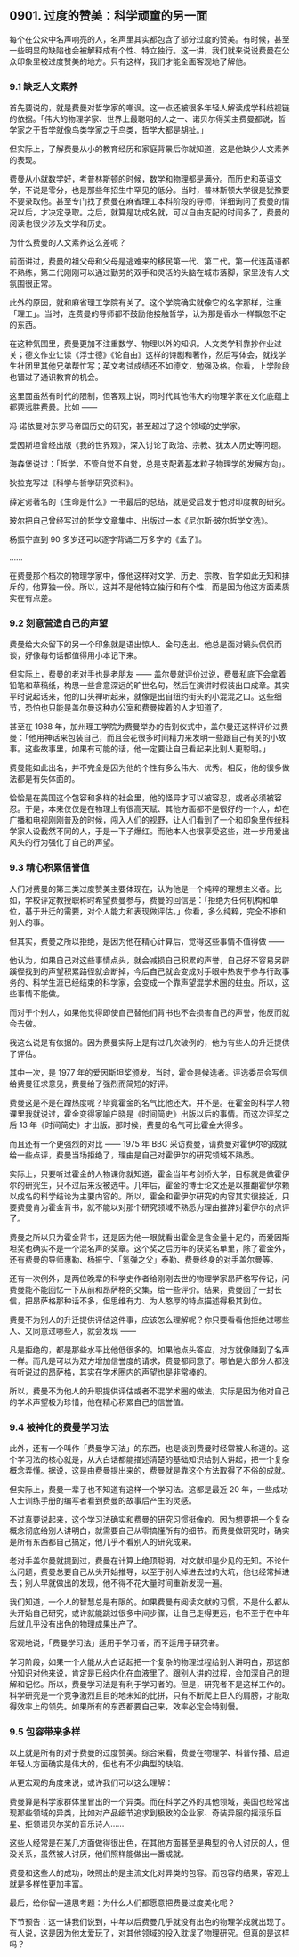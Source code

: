 ## 0901. 过度的赞美：科学顽童的另一面

每个在公众中名声响亮的人，名声里其实都包含了部分过度的赞美。有时候，甚至一些明显的缺陷也会被解释成有个性、特立独行。这一讲，我们就来说说费曼在公众印象里被过度赞美的地方。只有这样，我们才能全面客观地了解他。

### 9.1 缺乏人文素养

首先要说的，就是费曼对哲学家的嘲讽。这一点还被很多年轻人解读成学科歧视链的依据。「伟大的物理学家、世界上最聪明的人之一、诺贝尔得奖主费曼都说，哲学家之于哲学就像鸟类学家之于鸟类，哲学大都是胡扯。」

但实际上，了解费曼从小的教育经历和家庭背景后你就知道，这是他缺少人文素养的表现。

费曼从小就数学好，考普林斯顿的时候，数学和物理都是满分。而历史和英语文学，不说是零分，也是那些年招生中罕见的低分。当时，普林斯顿大学很是犹豫要不要录取他。甚至专门找了费曼在麻省理工本科阶段的导师，详细询问了费曼的情况以后，才决定录取。之后，就算是功成名就，可以自由支配的时间多了，费曼的阅读也很少涉及文学和历史。

为什么费曼的人文素养这么差呢？

前面讲过，费曼的祖父母和父母是逃难来的移民第一代、第二代。第一代连英语都不熟练，第二代刚刚可以通过勤劳的双手和灵活的头脑在城市落脚，家里没有人文氛围很正常。

此外的原因，就和麻省理工学院有关了。这个学院确实就像它的名字那样，注重「理工」。当时，连费曼的导师都不鼓励他接触哲学，认为那是香水一样飘忽不定的东西。

在这种氛围里，费曼更加不注重数学、物理以外的知识。人文类学科靠抄作业过关；德文作业让读《浮士德》《论自由》这样的诗剧和著作，然后写体会，就找学生社团里其他兄弟帮忙写；英文考试成绩还不如德文，勉强及格。你看，上学阶段也错过了通识教育的机会。

这里面虽然有时代的限制，但客观上说，同时代其他伟大的物理学家在文化底蕴上都要远胜费曼。比如 ——

冯·诺依曼对东罗马帝国历史的研究，甚至超过了这个领域的史学家。

爱因斯坦曾经出版《我的世界观》，深入讨论了政治、宗教、犹太人历史等问题。

海森堡说过：「哲学，不管自觉不自觉，总是支配着基本粒子物理学的发展方向」。

狄拉克写过《科学与哲学研究资料》。

薛定谔著名的《生命是什么》一书最后的总结，就是受启发于他对印度教的研究。

玻尔把自己曾经写过的哲学文章集中、出版过一本《尼尔斯·玻尔哲学文选》。

杨振宁直到 90 多岁还可以逐字背诵三万多字的《孟子》。

……

在费曼那个档次的物理学家中，像他这样对文学、历史、宗教、哲学如此无知和排斥的，他算独一份。所以，这并不是他特立独行和有个性，而是因为他这方面素质实在有点差。

### 9.2 刻意营造自己的声望

费曼给大众留下的另一个印象就是语出惊人、金句迭出。他总是面对镜头侃侃而谈，好像每句话都值得用小本记下来。

但实际上，费曼的老对手也是老朋友 —— 盖尔曼就评价过说，费曼私底下会拿着铅笔和草稿纸，构思一些含意深远的旷世名句，然后在演讲时假装出口成章。其实平时说起话来，他的口头禅听起来，就像是出自纽约街头的小混混之口。这些细节，恐怕也只能是盖尔曼这种办公室和费曼挨着的人才知道了。

甚至在 1988 年，加州理工学院为费曼举办的告别仪式中，盖尔曼还这样评价过费曼：「他用神话来包装自己，而且会花很多时间精力来发明一些跟自己有关的小故事。这些故事里，如果有可能的话，他一定要让自己看起来比别人更聪明。」

费曼能如此出名，并不完全是因为他的个性有多么伟大、优秀。相反，他的很多做法都是有失体面的。

恰恰是在美国这个包容和多样的社会里，他的怪异才可以被容忍，或者必须被容忍。于是，本来仅仅是在物理上有很高天赋、其他方面都不是很好的一个人，却在广播和电视刚刚普及的时候，闯入人们的视野，让人们看到了一个和印象里传统科学家人设截然不同的人，于是一下子爆红。而他本人也很享受这些，进一步用爱出风头的行为强化了自己的声望。

### 9.3 精心积累信誉值

人们对费曼的第三类过度赞美主要体现在，认为他是一个纯粹的理想主义者。比如，学校评定教授职称时希望费曼参与，费曼的回信是：「拒绝为任何机构和单位，基于升迁的需要，对个人能力和表现做评估。」你看，多么纯粹，完全不掺和别人的事。

但其实，费曼之所以拒绝，是因为他在精心计算后，觉得这些事情不值得做 ——

他认为，如果自己对这些事情点头，就会减损自己积累的声誉，自己好不容易另辟蹊径找到的声望积累路径就会断掉，今后自己就会变成对手眼中热衷于参与行政事务的、科学生涯已经结束的科学家，会变成一个靠声望混学术圈的蛀虫。所以，这些事情不能做。

而对于个别人，如果他觉得即使自己替他们背书也不会损害自己的声誉，他反而就会去做。

我这么说是有依据的。因为费曼实际上是有过几次破例的，他为有些人的升迁提供了评估。

其中一次，是 1977 年的爱因斯坦奖颁发。当时，霍金是候选者。评选委员会写信给费曼征求意见，费曼给了强烈而简短的好评。

费曼这是不是在蹭热度呢？毕竟霍金的名气比他还大。并不是。在霍金的科学人物课里我就说过，霍金变得家喻户晓是《时间简史》出版以后的事情。而这次评奖之后 13 年《时间简史》才出版。那时候，费曼的名气可比霍金大得多。

而且还有一个更强烈的对比 —— 1975 年 BBC 采访费曼，请费曼对霍伊尔的成就给一些点评，费曼当场拒绝了，理由是自己对霍伊尔的研究领域不熟悉。

实际上，只要听过霍金的人物课你就知道，霍金当年考剑桥大学，目标就是做霍伊尔的研究生，只不过后来没被选中。几年后，霍金的博士论文还是以推翻霍伊尔赖以成名的科学结论为主要内容的。所以，霍金和霍伊尔研究的内容其实很接近，只要费曼肯为霍金背书，就不能以对那个研究领域不熟悉为理由推辞对霍伊尔的点评了。

费曼之所以只为霍金背书，还是因为他一眼就看出霍金是含金量十足的，而爱因斯坦奖也确实不是一个混名声的奖章。这个奖之后历年的获奖名单里，除了霍金外，还有费曼的导师惠勒、杨振宁、「氢弹之父」泰勒、费曼终身的对手盖尔曼等。

还有一次例外，是两位晚辈的科学史作者给刚刚去世的物理学家昂萨格写传记，问费曼能不能回忆一下从前和昂萨格的交集，给一些评价。结果，费曼回了一封长信，把昂萨格那种话不多，但思维有力、为人憨厚的特点描述得极其到位。

费曼不为别人的升迁提供评估这件事，应该怎么理解呢？你只要看看他拒绝过哪些人、又同意过哪些人，就会发现 ——

凡是拒绝的，都是那些水平比他低很多的。如果他点头答应，对方就像赚到了名声一样。而凡是可以为双方增加信誉度的请求，费曼都同意了。哪怕是大部分人都没有听说过的昂萨格，其实在学术圈内的声望也是非常棒的。

所以，费曼不为他人的升职提供评估或者不混学术圈的做法，实际是因为他对自己的学术声望极为珍惜，他在精心积累自己的信誉值。

### 9.4 被神化的费曼学习法

此外，还有一个叫作「费曼学习法」的东西，也是谈到费曼时经常被人称道的。这个学习法的核心就是，从大白话都能描述清楚的基础知识给别人讲起，把一个复杂概念弄懂。据说，这是由费曼提出来的，费曼就是靠这个方法取得了不俗的成就。

但实际上，费曼一辈子也不知道有这样一个学习法。这都是最近 20 年，一些成功人士训练手册的编写者看到费曼的故事后产生的灵感。

不过真要说起来，这个学习法确实和费曼的研究习惯挺像的。因为想要把一个复杂概念彻底给别人讲明白，就需要自己从零搞懂所有的细节。而费曼做研究时，确实是所有东西都自己搞定，他几乎不看别人的研究成果。

老对手盖尔曼就提到过，费曼在计算上绝顶聪明，对文献却是少见的无知。不论什么问题，费曼总要自己从头开始推导，以至于别人掉进去过的大坑，他也经常掉进去；别人早就做出的发现，他不得不花大量时间重新发现一遍。

我们知道，一个人的智慧总是有限的。如果费曼有阅读文献的习惯，不是什么都从头开始自己研究，或许就能跳过很多中间步骤，让自己走得更远，也不至于在中年后就几乎没有出色的物理成果出产了。

客观地说，「费曼学习法」适用于学习者，而不适用于研究者。

学习阶段，如果一个人能从大白话起把一个复杂的物理过程给别人讲明白，那这部分知识对他来说，肯定是已经内化在血液里了。跟别人讲的过程，会加深自己的理解和记忆。所以，费曼学习法是有利于学习者的。但是，研究者不是这样工作的。科学研究是一个竞争激烈且目的地未知的比拼，只有不断爬上巨人的肩膀，才能取得效率上的领先。如果所有的东西都要自己来，效率必定会特别慢。

### 9.5 包容带来多样

以上就是所有的对于费曼的过度赞美。综合来看，费曼在物理学、科普传播、启迪年轻人方面确实是伟大的，但也有不少典型的缺陷。

从更宏观的角度来说，或许我们可以这么理解：

费曼算是科学家群体里冒出的一个异类。而在科学之外的其他领域，美国也经常出现那些领域的异类，比如对产品细节追求到极致的企业家、奇装异服的摇滚乐巨星、拒领诺贝尔奖的音乐诗人……

这些人经常是在某几方面做得很出色，在其他方面甚至是典型的令人讨厌的人，但没关系，虽然被人讨厌，他们照样能做出一番成就。

费曼和这些人的成功，映照出的是主流文化对异类的包容。而包容的结果，客观上就是多样性更加丰富。

最后，给你留一道思考题：为什么人们都愿意把费曼过度美化呢？

下节预告：这一讲我们说到，中年以后费曼几乎就没有出色的物理学成就出现了。有人说，这是因为他太爱玩了，对其他领域的投入耽误了物理研究。但真的是这样吗？
